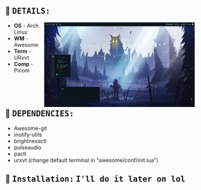 
## 👀 <samp>DETAILS:</samp> 
<img alt="rice" align="right" width="400px" src="https://github.com/N3k0Ch4n/Another_dotfiles/blob/main/20-05-22_15:11:37.png"/>

- **OS**   -   Arch Linux
- **WM**   -   Awesome
- **Term**  -   URxvt
- **Comp**  -   Picom

<br><br><br>

## 🚀 <samp>DEPENDENCIES:</samp>

- Awesome-git
- inotify-utils
- brightnessctl
- pulseaudio
- pactl
- urxvt (change default terminal in "awesome/conf/init.lua")

## 🔧 <samp>Installation:</samp> <samp>I'll do it later on lol</samp>
